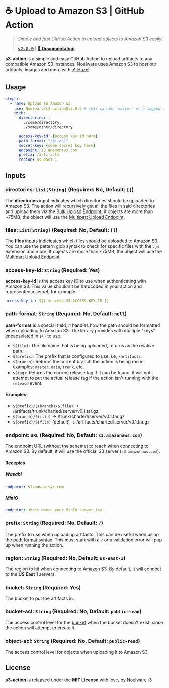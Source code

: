 # ☕ Upload to Amazon S3 | GitHub Action
> *Simple and fast GitHub Action to upload objects to Amazon S3 easily.*
>
> <kbd><a href="https://github.com/Noelware/s3-action/releases/v2.0.0">v2.0.0</a></kbd> | [:scroll: **Documentation**](https://s3.noelware.org)

**s3-action** is a simple and easy GitHub Action to upload artifacts to any compatible Amazon S3 instances. Noelware uses Amazon S3 to host our artifacts, images and more with [:feather: Hazel](https://noelware.org/hazel).

## Usage
```yaml
steps:
  - name: Upload to Amazon S3
    use: Noelware/s3-action@v2.0.0 # this can be `master` or a tagged release
    with:
      directories: |
        ./some/directory,
        ./some/other/directory

      access-key-id: {access key id here}
      path-format: "/$(tag)"
      secret-key: {some secret key here}
      endpoint: s3.amazonaws.com
      prefix: /artifacts
      region: us-east-1
```

## Inputs
### directories: `List[String]` (Required: No, Default: `[]`)
The **directories** input indicates which directories should be uploaded to Amazon S3. The action will recursively get all the files in said directories and upload them via the [Bulk Upload Endpoint](#), if objects are more than ~75MB, the object will use the [Multipart Upload Endpoint](#).

### files: `List[String]` (Required: No, Default: `[]`)
The **files** inputs indicicates which files should be uploaded to Amazon S3. You can use the pattern glob syntax to check for specific files with the `.js` extension and more. If objects are more than ~75MB, the object will use the [Multipart Upload Endpoint](#).

### access-key-id: `String` (Required: Yes)
**access-key-id** is the access key ID to use when authenticating with Amazon S3. This value shouldn't be hardcoded in your action and represented a secret, for example:

```yaml
access-key-id: ${{ secrets.S3_ACCESS_KEY_ID }}
```

### path-format: `String` (Required: No, Default: `null`)
**path-format** is a special field, it handles how the path should be formatted when uploading to Amazon S3. The library provides with multiple "keys" encapsulated in `$()` to use.

- `$(file)`: The file name that is being uploaded, returns as the relative path.
- `$(prefix)`: The prefix that is configured to use, i.e, `/artifacts`.
- `$(branch)`: Returns the current branch the action is being ran in, examples: `master`, `main`, `trunk`, etc.
- `$(tag)`: Returns the current release tag if it can be found, it will not attempt to put the actual release tag if the action isn't running with the `release` event.

#### Examples
- `$(prefix)/$(branch)/$(file)` -> /artifacts/trunk/charted/server/v0.1.tar.gz
- `$(branch)/$(file)` -> /trunk/charted/server/v0.1.tar.gz
- `$(prefix)/$(file)` (default) -> /artifacts/charted/server/v0.1.tar.gz

### endpoint: `URL` (Required: No, Default: `s3.amazonaws.com`)
The endpoint URL (without the scheme) to reach when connecting to Amazon S3. By default, it will use the official S3 server (`s3.amazonaws.com`).

#### Recepies
##### Wasabi
```yaml
endpoint: s3.wasabisys.com
```

##### MinIO
```yaml
endpoint: <host where your MinIO server is>
```

### prefix: `String` (Required: No, Default: `/`)
The prefix to use when uploading artifacts. This can be useful when using the [path format syntax](#path-format-string-required-no). This must start with a `/` or a validation error will pop up when running the action.

### region: `String` (Required: No, Default: `us-east-1`)
The region to hit when connecting to Amazon S3. By default, it will connect to the **US East 1** servers.

### bucket: `String` (Required: Yes)
The bucket to put the artifacts in.

### bucket-acl: `String` (Required: No, Default: `public-read`)
The access control level for the [bucket](#bucket-string-required-yes) when the bucket doesn't exist, since the action will attempt to create it.

### object-acl: `String` (Required: No, Default: `public-read`)
The access control level for objects when uploading it to Amazon S3.

## License
**s3-action** is released under the **MIT License** with love, by [Noelware](https://noelware.org) :3

